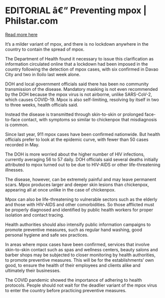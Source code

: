 # EDITORIAL â€” Preventing mpox | Philstar.com

[Read more here](https://www.philstar.com/opinion/2025/06/02/2447501/editorial-preventing-mpox)

It’s a milder variant of mpox, and there is no lockdown anywhere in the country to contain the spread of mpox.

The Department of Health found it necessary to issue this clarification as information circulated online that a lockdown had been imposed in the country following the detection of mpox cases, with six confirmed in Davao City and two in Iloilo last week alone.

DOH and local government officials said there has been no community transmission of the disease. Mandatory masking is not even recommended by the DOH because the mpox virus is not airborne, unlike SARS-CoV-2, which causes COVID-19. Mpox is also self-limiting, resolving by itself in two to three weeks, health officials said.

Instead the disease is transmitted through skin-to-skin or prolonged face-to-face contact, with symptoms so similar to chickenpox that misdiagnosis is common.

Since last year, 911 mpox cases have been confirmed nationwide. But health officials prefer to look at the epidemic curve, with fewer than 50 cases recorded in May.

The DOH is more worried about the higher number of HIV infections, currently averaging 56 to 57 daily. DOH officials said several deaths initially attributed to mpox turned out to be due to HIV-AIDS or other life-threatening illnesses.

The disease, however, can be extremely painful and may leave permanent scars. Mpox produces larger and deeper skin lesions than chickenpox, appearing all at once unlike in the case of chickenpox.

Mpox can also be life-threatening to vulnerable sectors such as the elderly and those with HIV-AIDS and other comorbidities. So those afflicted must be properly diagnosed and identified by public health workers for proper isolation and contact tracing.

Health authorities should also intensify public information campaigns to promote preventive measures, such as regular hand washing, good personal hygiene and safe sex practices.

In areas where mpox cases have been confirmed, services that involve skin-to-skin contact such as spas and wellness centers, beauty salons and barber shops may be subjected to closer monitoring by health authorities, to promote preventive measures. This will be for the establishments’ own good, to ensure the health of their employees and clients alike and ultimately their businesses.

The COVID pandemic showed the importance of adhering to health protocols. People should not wait for the deadlier variant of the mpox virus to enter the country before practicing preventive measures.
